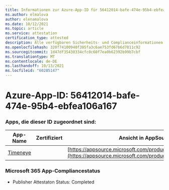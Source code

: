 ```yaml
---
title: Informationen zur Azure-App-ID für 56412014-bafe-474e-95b4-ebfea106a167
ms.author: elmalova
author: elenamalova
ms.date: 10/12/2021
ms.topic: article
ms.service: attestation
certification_type: attested
description: Alle verfügbaren Sicherheits- und Complianceinformationen für 56412014-bafe-474e-95b4-ebfea106a167.
ms.openlocfilehash: 320f74100940f385fa3c6ae753fd67b6d7811c92
ms.sourcegitcommit: 1d47df35430334cfc0c60f7ea0b62392b99b7cbf
ms.translationtype: MT
ms.contentlocale: de-DE
ms.lasthandoff: 10/13/2021
ms.locfileid: "60285147"
---
```

# <a name="azure-app-id-56412014-bafe-474e-95b4-ebfea106a167"></a>Azure-App-ID: 56412014-bafe-474e-95b4-ebfea106a167


### <a name="apps-associated-with-this-id"></a>Apps, die dieser ID zugeordnet sind:
| **App-Name** | **Zertifiziert** | **Ansicht in AppSource** |
|--------------|---------------|-----------------------|
| [Timeneye](https://docs.microsoft.com/microsoft-365-app-certification/forward/WA200001950) |  | [https://appsource.microsoft.com/product/office/WA200001950](https://appsource.microsoft.com/product/office/WA200001950) |

### <a name="microsoft-365-app-compliance-status"></a>Microsoft 365 App-Compliancestatus
- Publisher Attestaton Status: Completed
